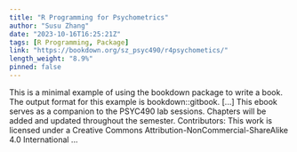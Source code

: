```yaml
---
title: "R Programming for Psychometrics"
author: "Susu Zhang"
date: "2023-10-16T16:25:21Z"
tags: [R Programming, Package]
link: "https://bookdown.org/sz_psyc490/r4psychometics/"
length_weight: "8.9%"
pinned: false
---
```


This is a minimal example of using the bookdown package to write a book. The output format for this example is bookdown::gitbook. [...] This ebook serves as a companion to the PSYC490 lab sessions. Chapters will be added and updated throughout the semester. Contributors: This work is licensed under a Creative Commons Attribution-NonCommercial-ShareAlike 4.0 International ...
